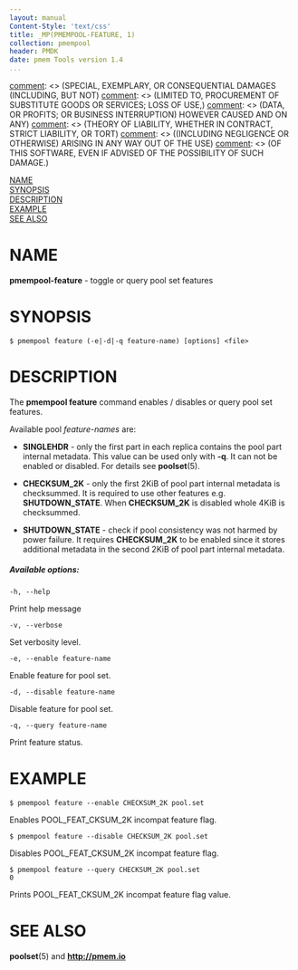 ```yaml
---
layout: manual
Content-Style: 'text/css'
title: _MP(PMEMPOOL-FEATURE, 1)
collection: pmempool
header: PMDK
date: pmem Tools version 1.4
...
```


[comment]: <> (Copyright 2018, Intel Corporation)

[comment]: <> (Redistribution and use in source and binary forms, with or without)
[comment]: <> (modification, are permitted provided that the following conditions)
[comment]: <> (are met:)
[comment]: <> (    * Redistributions of source code must retain the above copyright)
[comment]: <> (      notice, this list of conditions and the following disclaimer.)
[comment]: <> (    * Redistributions in binary form must reproduce the above copyright)
[comment]: <> (      notice, this list of conditions and the following disclaimer in)
[comment]: <> (      the documentation and/or other materials provided with the)
[comment]: <> (      distribution.)
[comment]: <> (    * Neither the name of the copyright holder nor the names of its)
[comment]: <> (      contributors may be used to endorse or promote products derived)
[comment]: <> (      from this software without specific prior written permission.)

[comment]: <> (THIS SOFTWARE IS PROVIDED BY THE COPYRIGHT HOLDERS AND CONTRIBUTORS)
[comment]: <> ("AS IS" AND ANY EXPRESS OR IMPLIED WARRANTIES, INCLUDING, BUT NOT)
[comment]: <> (LIMITED TO, THE IMPLIED WARRANTIES OF MERCHANTABILITY AND FITNESS FOR)
[comment]: <> (A PARTICULAR PURPOSE ARE DISCLAIMED. IN NO EVENT SHALL THE COPYRIGHT)
[comment]: <> (OWNER OR CONTRIBUTORS BE LIABLE FOR ANY DIRECT, INDIRECT, INCIDENTAL,)
[comment]: <> (SPECIAL, EXEMPLARY, OR CONSEQUENTIAL DAMAGES (INCLUDING, BUT NOT)
[comment]: <> (LIMITED TO, PROCUREMENT OF SUBSTITUTE GOODS OR SERVICES; LOSS OF USE,)
[comment]: <> (DATA, OR PROFITS; OR BUSINESS INTERRUPTION) HOWEVER CAUSED AND ON ANY)
[comment]: <> (THEORY OF LIABILITY, WHETHER IN CONTRACT, STRICT LIABILITY, OR TORT)
[comment]: <> ((INCLUDING NEGLIGENCE OR OTHERWISE) ARISING IN ANY WAY OUT OF THE USE)
[comment]: <> (OF THIS SOFTWARE, EVEN IF ADVISED OF THE POSSIBILITY OF SUCH DAMAGE.)

[comment]: <> (pmempool-feature.1 -- man page for pmempool-feature)

[NAME](#name)<br />
[SYNOPSIS](#synopsis)<br />
[DESCRIPTION](#description)<br />
[EXAMPLE](#example)<br />
[SEE ALSO](#see-also)<br />


# NAME #

**pmempool-feature** - toggle or query pool set features


# SYNOPSIS #

```
$ pmempool feature (-e|-d|-q feature-name) [options] <file>
```


# DESCRIPTION #

The **pmempool feature** command enables / disables or query pool set features.

Available pool *feature-names* are:

+ **SINGLEHDR** - only the first part in each replica contains the pool part
internal metadata. This value can be used only with **-q**. It can not be
enabled or disabled. For details see **poolset**(5).

+ **CHECKSUM_2K** - only the first 2KiB of pool part internal metadata
is checksummed. It is required to use other features e.g. **SHUTDOWN_STATE**.
When **CHECKSUM_2K** is disabled whole 4KiB is checksummed.

+ **SHUTDOWN_STATE** - check if pool consistency was not harmed
by power failure. It requires **CHECKSUM_2K** to be enabled since it stores
additional metadata in the second 2KiB of pool part internal metadata.


##### Available options: #####

`-h, --help`

Print help message

`-v, --verbose`

Set verbosity level.

`-e, --enable feature-name`

Enable feature for pool set.

`-d, --disable feature-name`

Disable feature for pool set.

`-q, --query feature-name`

Print feature status.


# EXAMPLE #

```
$ pmempool feature --enable CHECKSUM_2K pool.set
```

Enables POOL_FEAT_CKSUM_2K incompat feature flag.

```
$ pmempool feature --disable CHECKSUM_2K pool.set
```

Disables POOL_FEAT_CKSUM_2K incompat feature flag.

```
$ pmempool feature --query CHECKSUM_2K pool.set
0
```

Prints POOL_FEAT_CKSUM_2K incompat feature flag value.


# SEE ALSO #

**poolset**(5) and **<http://pmem.io>**
